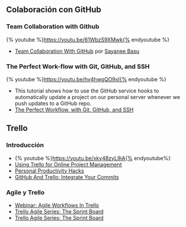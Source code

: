 ## Colaboración con GitHub

### Team Collaboration with Github

{% youtube %}https://youtu.be/61WbzS9XMwk{% endyoutube %}

* [Team Collaboration With GitHub](http://code.tutsplus.com/articles/team-collaboration-with-github--net-29876) por [Sayanee Basu](http://tutsplus.com/authors/sayanee-basu)

### The Perfect Work-flow with Git, GitHub, and SSH

{% youtube %}https://youtu.be/hv4hwgQO9xI{% endyoutube %}

* This tutorial shows how to use the GitHub service hooks to automatically update a project on our personal server whenever we push updates to a GitHub repo.
* [The Perfect Workflow, with Git, GitHub, and SSH](http://code.tutsplus.com/tutorials/the-perfect-workflow-with-git-github-and-ssh--net-19564)

## Trello

### Introducción
* {% youtube %}https://youtu.be/xky48zyL9iA{% endyoutube%}
* [Using Trello for Online Project Management](https://youtu.be/fe5ei52usQ8)
* [Personal Productivity Hacks](https://youtu.be/9YyjIMUodZM)
* [GitHub And Trello: Integrate Your Commits](http://blog.trello.com/github-and-trello-integrate-your-commits)

### Agile y Trello
* [Webinar: Agile Workflows In Trello](https://youtu.be/EEmJ0MevgWw)
* [Trello Agile Series: The Sprint Board](https://youtu.be/pFbVxXOvQ8I)
* [Trello Agile Series: The Sprint Board](https://youtu.be/AfEsT_q5I50)
